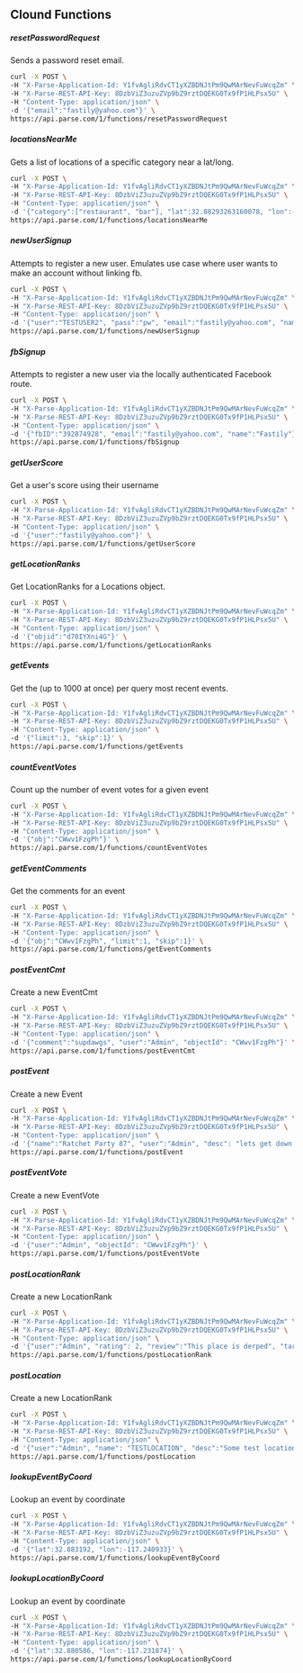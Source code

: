 ## Clound Functions

##### resetPasswordRequest

Sends a password reset email.

```bash
curl -X POST \
-H "X-Parse-Application-Id: Y1fvAgliRdvCT1yXZBDNJtPm9QwMArNevFuWcqZm" \
-H "X-Parse-REST-API-Key: 8DzbViZ3uzuZVp9bZ9rztDQEKG0Tx9fP1HLPsx5U" \
-H "Content-Type: application/json" \
-d '{"email":"fastily@yahoo.com"}' \
https://api.parse.com/1/functions/resetPasswordRequest
```

##### locationsNearMe

Gets a list of locations of a specific category near a lat/long.

```bash
curl -X POST \
-H "X-Parse-Application-Id: Y1fvAgliRdvCT1yXZBDNJtPm9QwMArNevFuWcqZm" \
-H "X-Parse-REST-API-Key: 8DzbViZ3uzuZVp9bZ9rztDQEKG0Tx9fP1HLPsx5U" \
-H "Content-Type: application/json" \
-d '{"category":["restaurant", "bar"], "lat":32.88293263160078, "lon":-117.2109485336882, "radius":40}' \
https://api.parse.com/1/functions/locationsNearMe
```

##### newUserSignup

Attempts to register a new user.  Emulates use case where user wants to make an account without linking fb.

```bash
curl -X POST \
-H "X-Parse-Application-Id: Y1fvAgliRdvCT1yXZBDNJtPm9QwMArNevFuWcqZm" \
-H "X-Parse-REST-API-Key: 8DzbViZ3uzuZVp9bZ9rztDQEKG0Tx9fP1HLPsx5U" \
-H "Content-Type: application/json" \
-d '{"user":"TESTUSER2", "pass":"pw", "email":"fastily@yahoo.com", "name":"ALEC"}' \
https://api.parse.com/1/functions/newUserSignup
```

##### fbSignup

Attempts to register a new user via the locally authenticated Facebook route. 

```bash
curl -X POST \
-H "X-Parse-Application-Id: Y1fvAgliRdvCT1yXZBDNJtPm9QwMArNevFuWcqZm" \
-H "X-Parse-REST-API-Key: 8DzbViZ3uzuZVp9bZ9rztDQEKG0Tx9fP1HLPsx5U" \
-H "Content-Type: application/json" \
-d '{"fbID":"392874928", "email":"fastily@yahoo.com", "name":"Fastily"}' \
https://api.parse.com/1/functions/fbSignup
```

##### getUserScore

Get a user's score using their username

```bash
curl -X POST \
-H "X-Parse-Application-Id: Y1fvAgliRdvCT1yXZBDNJtPm9QwMArNevFuWcqZm" \
-H "X-Parse-REST-API-Key: 8DzbViZ3uzuZVp9bZ9rztDQEKG0Tx9fP1HLPsx5U" \
-H "Content-Type: application/json" \
-d '{"user":"fastily@yahoo.com"}' \
https://api.parse.com/1/functions/getUserScore
```


##### getLocationRanks

Get LocationRanks for a Locations object.

```bash
curl -X POST \
-H "X-Parse-Application-Id: Y1fvAgliRdvCT1yXZBDNJtPm9QwMArNevFuWcqZm" \
-H "X-Parse-REST-API-Key: 8DzbViZ3uzuZVp9bZ9rztDQEKG0Tx9fP1HLPsx5U" \
-H "Content-Type: application/json" \
-d '{"objid":"d70IYXni4G"}' \
https://api.parse.com/1/functions/getLocationRanks
```


##### getEvents

Get the (up to 1000 at once) per query most recent events.

```bash
curl -X POST \
-H "X-Parse-Application-Id: Y1fvAgliRdvCT1yXZBDNJtPm9QwMArNevFuWcqZm" \
-H "X-Parse-REST-API-Key: 8DzbViZ3uzuZVp9bZ9rztDQEKG0Tx9fP1HLPsx5U" \
-H "Content-Type: application/json" \
-d '{"limit":3, "skip":1}' \
https://api.parse.com/1/functions/getEvents
```


##### countEventVotes

Count up the number of event votes for a given event

```bash
curl -X POST \
-H "X-Parse-Application-Id: Y1fvAgliRdvCT1yXZBDNJtPm9QwMArNevFuWcqZm" \
-H "X-Parse-REST-API-Key: 8DzbViZ3uzuZVp9bZ9rztDQEKG0Tx9fP1HLPsx5U" \
-H "Content-Type: application/json" \
-d '{"obj":"CWwv1FzgPh"}' \
https://api.parse.com/1/functions/countEventVotes
```

##### getEventComments

Get the comments for an event

```bash
curl -X POST \
-H "X-Parse-Application-Id: Y1fvAgliRdvCT1yXZBDNJtPm9QwMArNevFuWcqZm" \
-H "X-Parse-REST-API-Key: 8DzbViZ3uzuZVp9bZ9rztDQEKG0Tx9fP1HLPsx5U" \
-H "Content-Type: application/json" \
-d '{"obj":"CWwv1FzgPh", "limit":1, "skip":1}' \
https://api.parse.com/1/functions/getEventComments
```

##### postEventCmt

Create a new EventCmt

```bash
curl -X POST \
-H "X-Parse-Application-Id: Y1fvAgliRdvCT1yXZBDNJtPm9QwMArNevFuWcqZm" \
-H "X-Parse-REST-API-Key: 8DzbViZ3uzuZVp9bZ9rztDQEKG0Tx9fP1HLPsx5U" \
-H "Content-Type: application/json" \
-d '{"comment":"supdawgs", "user":"Admin", "objectId": "CWwv1FzgPh"}' \
https://api.parse.com/1/functions/postEventCmt
```

##### postEvent

Create a new Event

```bash
curl -X POST \
-H "X-Parse-Application-Id: Y1fvAgliRdvCT1yXZBDNJtPm9QwMArNevFuWcqZm" \
-H "X-Parse-REST-API-Key: 8DzbViZ3uzuZVp9bZ9rztDQEKG0Tx9fP1HLPsx5U" \
-H "Content-Type: application/json" \
-d '{"name":"Ratchet Party 87", "user":"Admin", "desc": "lets get down n dirty", "lat":32, "lon":-117, "start":"2015-03-21T18:02:52.249Z", "expires":"2015-03-22T18:02:52.249Z"}' \
https://api.parse.com/1/functions/postEvent
```

##### postEventVote

Create a new EventVote

```bash
curl -X POST \
-H "X-Parse-Application-Id: Y1fvAgliRdvCT1yXZBDNJtPm9QwMArNevFuWcqZm" \
-H "X-Parse-REST-API-Key: 8DzbViZ3uzuZVp9bZ9rztDQEKG0Tx9fP1HLPsx5U" \
-H "Content-Type: application/json" \
-d '{"user":"Admin", "objectId": "CWwv1FzgPh"}' \
https://api.parse.com/1/functions/postEventVote
```

##### postLocationRank

Create a new LocationRank

```bash
curl -X POST \
-H "X-Parse-Application-Id: Y1fvAgliRdvCT1yXZBDNJtPm9QwMArNevFuWcqZm" \
-H "X-Parse-REST-API-Key: 8DzbViZ3uzuZVp9bZ9rztDQEKG0Tx9fP1HLPsx5U" \
-H "Content-Type: application/json" \
-d '{"user":"Admin", "rating": 2, "review":"This place is derped", "target":"gM2X4HWgXe"}' \
https://api.parse.com/1/functions/postLocationRank
```


##### postLocation

Create a new LocationRank

```bash
curl -X POST \
-H "X-Parse-Application-Id: Y1fvAgliRdvCT1yXZBDNJtPm9QwMArNevFuWcqZm" \
-H "X-Parse-REST-API-Key: 8DzbViZ3uzuZVp9bZ9rztDQEKG0Tx9fP1HLPsx5U" \
-H "Content-Type: application/json" \
-d '{"user":"Admin", "name": "TESTLOCATION", "desc":"Some test location", "lat":32, "lon":-117, "cat":"bar"}' \
https://api.parse.com/1/functions/postLocation
```

##### lookupEventByCoord

Lookup an event by coordinate

```bash
curl -X POST \
-H "X-Parse-Application-Id: Y1fvAgliRdvCT1yXZBDNJtPm9QwMArNevFuWcqZm" \
-H "X-Parse-REST-API-Key: 8DzbViZ3uzuZVp9bZ9rztDQEKG0Tx9fP1HLPsx5U" \
-H "Content-Type: application/json" \
-d '{"lat":32.883192, "lon":-117.240933}' \
https://api.parse.com/1/functions/lookupEventByCoord
```

##### lookupLocationByCoord

Lookup an event by coordinate

```bash
curl -X POST \
-H "X-Parse-Application-Id: Y1fvAgliRdvCT1yXZBDNJtPm9QwMArNevFuWcqZm" \
-H "X-Parse-REST-API-Key: 8DzbViZ3uzuZVp9bZ9rztDQEKG0Tx9fP1HLPsx5U" \
-H "Content-Type: application/json" \
-d '{"lat":32.880586, "lon":-117.231874}' \
https://api.parse.com/1/functions/lookupLocationByCoord
```
